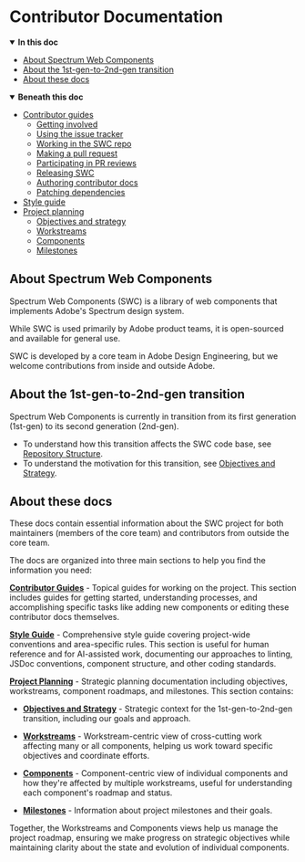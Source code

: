 <!-- Document title (editable) -->

# Contributor Documentation

<!-- Generated TOC - DO NOT EDIT -->

<details open>
<summary><strong>In this doc</strong></summary>

- [About Spectrum Web Components](#about-spectrum-web-components)
- [About the 1st-gen-to-2nd-gen transition](#about-the-1st-gen-to-2nd-gen-transition)
- [About these docs](#about-these-docs)

</details>

<details open>
<summary><strong>Beneath this doc</strong></summary>

- [Contributor guides](01_contributor-guides/README.md)
    - [Getting involved](01_contributor-guides/01_getting-involved.md)
    - [Using the issue tracker](01_contributor-guides/02_using-the-issue-tracker.md)
    - [Working in the SWC repo](01_contributor-guides/03_working-in-the-swc-repo.md)
    - [Making a pull request](01_contributor-guides/04_making-a-pull-request.md)
    - [Participating in PR reviews](01_contributor-guides/05_participating-in-pr-reviews.md)
    - [Releasing SWC](01_contributor-guides/06_releasing-swc.md)
    - [Authoring contributor docs](01_contributor-guides/07_authoring-contributor-docs/README.md)
    - [Patching dependencies](01_contributor-guides/08_patching-dependencies.md)
- [Style guide](02_style-guide/README.md)
- [Project planning](03_project-planning/README.md)
    - [Objectives and strategy](03_project-planning/01_objectives-and-strategy.md)
    - [Workstreams](03_project-planning/02_workstreams/README.md)
    - [Components](03_project-planning/03_components/README.md)
    - [Milestones](03_project-planning/04_milestones/README.md)

</details>

<!-- Document content (editable) -->

## About Spectrum Web Components

Spectrum Web Components (SWC) is a library of web components that implements Adobe's Spectrum design system.

While SWC is used primarily by Adobe product teams, it is open-sourced and available for general use.

SWC is developed by a core team in Adobe Design Engineering, but we welcome contributions from inside and outside Adobe.

## About the 1st-gen-to-2nd-gen transition

Spectrum Web Components is currently in transition from its first generation (1st-gen) to its second generation (2nd-gen).

- To understand how this transition affects the SWC code base, see [Repository Structure](./01_contributor-guides/03_working-in-the-swc-repo.md#repository-structure).
- To understand the motivation for this transition, see [Objectives and Strategy](./03_project-planning/01_objectives-and-strategy.md).

## About these docs

These docs contain essential information about the SWC project for both maintainers (members of the core team) and contributors from outside the core team.

The docs are organized into three main sections to help you find the information you need:

**[Contributor Guides](./01_contributor-guides/README.md)** - Topical guides for working on the project. This section includes guides for getting started, understanding processes, and accomplishing specific tasks like adding new components or editing these contributor docs themselves.

**[Style Guide](./02_style-guide/README.md)** - Comprehensive style guide covering project-wide conventions and area-specific rules. This section is useful for human reference and for AI-assisted work, documenting our approaches to linting, JSDoc conventions, component structure, and other coding standards.

**[Project Planning](./03_project-planning/README.md)** - Strategic planning documentation including objectives, workstreams, component roadmaps, and milestones. This section contains:

- **[Objectives and Strategy](./03_project-planning/01_objectives-and-strategy.md)** - Strategic context for the 1st-gen-to-2nd-gen transition, including our goals and approach.

- **[Workstreams](./03_project-planning/02_workstreams/README.md)** - Workstream-centric view of cross-cutting work affecting many or all components, helping us work toward specific objectives and coordinate efforts.

- **[Components](./03_project-planning/03_components/README.md)** - Component-centric view of individual components and how they're affected by multiple workstreams, useful for understanding each component's roadmap and status.

- **[Milestones](./03_project-planning/04_milestones/README.md)** - Information about project milestones and their goals.

Together, the Workstreams and Components views help us manage the project roadmap, ensuring we make progress on strategic objectives while maintaining clarity about the state and evolution of individual components.
